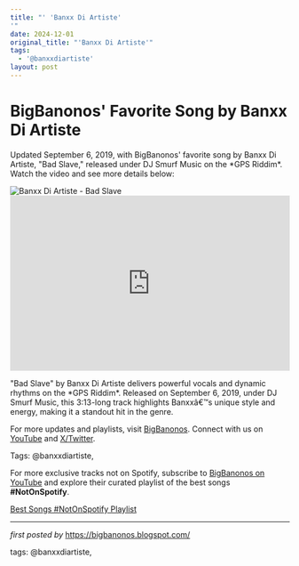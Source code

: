 ```yaml
---
title: "' 'Banxx Di Artiste'
'"
date: 2024-12-01
original_title: "'Banxx Di Artiste'"
tags:
  - '@banxxdiartiste'
layout: post
---
```

<!-- Post Title -->
<h1 >BigBanonos' Favorite Song by Banxx Di Artiste</h1> <!-- Introductory Text -->
<p >Updated September 6, 2019, with BigBanonos' favorite song by Banxx Di Artiste, "Bad Slave," released under DJ Smurf Music on the *GPS Riddim*. Watch the video and see more details below:</p> <!-- Featured Image -->
<div > <img src="https://jamaica-star.com/sites/default/files/styles/460px/public/media/article_images/2020/11/16/1042238/4171160.jpg?itok=AYG79i2j" alt="Banxx Di Artiste - Bad Slave" />
</div> <!-- YouTube Video Embed -->
<div > <iframe width="100%" height="315" src="https://www.youtube.com/embed/k6RYqBwjD5U" title="Bad Slave" frameborder="0" allow="accelerometer; autoplay; clipboard-write; encrypted-media; gyroscope; picture-in-picture; web-share" referrerpolicy="strict-origin-when-cross-origin" allowfullscreen></iframe>
</div> <!-- Song Information -->
<div > <p>"Bad Slave" by Banxx Di Artiste delivers powerful vocals and dynamic rhythms on the *GPS Riddim*. Released on September 6, 2019, under DJ Smurf Music, this 3:13-long track highlights Banxxâ€™s unique style and energy, making it a standout hit in the genre.</p>
</div> <!-- Footer Links -->
<div > <p>For more updates and playlists, visit <a href="https://bigbanonos.blogspot.com/" target="_blank">BigBanonos</a>. Connect with us on <a href="https://www.youtube.com/@BigBanonos" target="_blank">YouTube</a> and <a href="https://x.com/bigbanonos" target="_blank">X/Twitter</a>.</p>
</div> <!-- Tags -->
<p >Tags: @banxxdiartiste,</p>


<!--Subscribe and Playlist Links-->
<div>
    <p>For more exclusive tracks not on Spotify, subscribe to <a href="https://www.youtube.com/@BigBanonos" target="_blank">BigBanonos on YouTube</a> and explore their curated playlist of the best songs <strong>#NotOnSpotify</strong>.</p>
    <p><a href="https://www.youtube.com/playlist?list=PLtuNtuTatqI0kFahUCbtbfenC_ET5O_tr" target="_blank">Best Songs #NotOnSpotify Playlist<br /></a></p></div>

<hr />

<p><em>first posted by</em> <a href="https://bigbanonos.blogspot.com/" rel="noopener" target="_new">https://bigbanonos.blogspot.com/</a></p>

<p>tags: @banxxdiartiste,</p>
